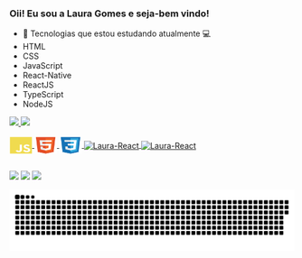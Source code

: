 ### Oii! Eu sou a Laura Gomes e seja-bem vindo! 
- 🌱 Tecnologias que estou estudando atualmente 💻<div/>
- HTML
- CSS
- JavaScript
- React-Native
- ReactJS
- TypeScript
- NodeJS

<div>
  <a href="https://github.com/Laurarpgk0">
  <img height="150m" src="https://github-readme-stats.vercel.app/api?username=Laurarpgk0&show_icons=false&theme=dracula&include_all_commits=true&count_private=true"/>
  <img height="150em" src="https://github-readme-stats.vercel.app/api/top-langs/?username=Laurarpgk0&layout=compact&langs_count=7&theme=dracula"/>  
</div>
  
  <div style="display: inline_block"><br>
  <img align="center" alt="Laura-Js" height="30" width="40" src="https://raw.githubusercontent.com/devicons/devicon/master/icons/javascript/javascript-plain.svg">
  <img align="center" alt="Laura-HTML" height="30" width="40" src="https://raw.githubusercontent.com/devicons/devicon/master/icons/html5/html5-original.svg">
  <img align="center" alt="Laura-CSS" height="30" width="40" src="https://raw.githubusercontent.com/devicons/devicon/master/icons/css3/css3-original.svg">
    <img align="center" alt="Laura-React" height="30" width="40"
    src="https://cdn.jsdelivr.net/gh/devicons/devicon/icons/react/react-original-wordmark.svg" />
    <img align="center" alt="Laura-React" height="30" width="40"
    src="https://cdn.jsdelivr.net/gh/devicons/devicon/icons/visualstudio/visualstudio-plain.svg" />
</div>
  
  ##
  
  <div>
    <a href="https://instagram.com/eulaurasz" target="_blank"><img src="https://img.shields.io/badge/-Instagram-%23E4405F?style=for-the-badge&logo=instagram&logoColor=white" target="_blank"></a>
    <a href = "mailto:laurazt6@gmail.com"><img src="https://img.shields.io/badge/-Gmail-%23333?style=for-the-badge&logo=gmail&logoColor=white" target="_blank"></a>
   <a href="https://www.linkedin.com/in/laura-gomes-2b5211209/" target="_blank"><img src="https://img.shields.io/badge/LinkedIn-0077B5?style=for-the-badge&logo=linkedin&logoColor=white"target="_blank"></a>
       </div>
  
  ![Snake animation](https://github.com/Laurarpgk0/Laurarpgk0/blob/output/github-contribution-grid-snake.svg)



